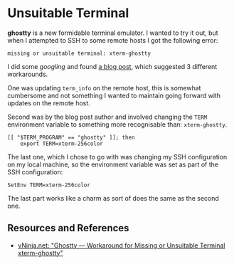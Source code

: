 # Unsuitable Terminal

**ghostty** is a new formidable terminal emulator. I wanted to try it out, but when I attempted to SSH to some remote hosts I got the following error:

```text
missing or unsuitable terminal: xterm-ghostty
```

I did some _googling_ and found [a blog post][vninja], which suggested 3 different workarounds.

One was updating `term_info` on the remote host, this is somewhat cumbersome and not something I wanted to maintain going forward with updates on the remote host.

Second was by the blog post author and involved changing the `TERM` environment variable to something more recognisable than: `xterm-ghostty`.

```shell
[[ "$TERM_PROGRAM" == "ghostty" ]]; then
    export TERM=xterm-256color
```

The last one, which I chose to go with was changing my SSH configuration on my local machine, so the environment variable was set as part of the SSH configuration:

```text
SetEnv TERM=xterm-256color
```

The last part works like a charm as sort of does the same as the second one.

## Resources and References

- [vNinja.net: "Ghostty — Workaround for Missing or Unsuitable Terminal xterm-ghostty"][vninja]

[vninja]: https://vninja.net/2024/12/28/ghostty-workaround-for-missing-or-unsuitable-terminal-xterm-ghostty/
